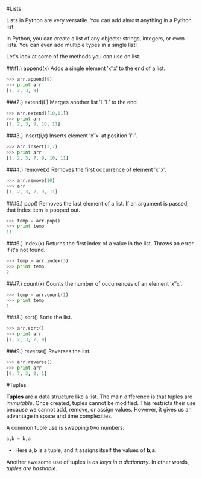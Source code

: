 #Lists

Lists in Python are very versatile. You can add almost anything in a Python list.

In Python, you can create a list of any objects: strings, integers, or even lists. You can even add multiple types in a single list!

Let's look at some of the methods you can use on list.

###1.) append(x) 
Adds a single element ′x′′x′ to the end of a list.

```python
>>> arr.append(9)   
>>> print arr  
[1, 2, 3, 9]
```

###2.) extend(L) 
Merges another list ′L′′L′ to the end.

```python
>>> arr.extend([10,11])
>>> print arr
[1, 2, 3, 9, 10, 11]
```

###3.) insert(i,x) 
Inserts element ′x′′x′ at position ′i′′i′.

```python
>>> arr.insert(3,7)
>>> print arr
[1, 2, 3, 7, 9, 10, 11]
```

###4.) remove(x) 
Removes the first occurrence of element ′x′′x′.

```python
>>> arr.remove(10)  
>>> arr  
[1, 2, 3, 7, 9, 11]
```

###5.) pop() 
Removes the last element of a list. If an argument is passed, that index item is popped out.

```python
>>> temp = arr.pop()
>>> print temp 
11
```

###6.) index(x) 
Returns the first index of a value in the list. Throws an error if it's not found.

```python
>>> temp = arr.index(3)
>>> print temp
2
```

###7.) count(x) 
Counts the number of occurrences of an element ′x′′x′.

```python
>>> temp = arr.count(1)
>>> print temp
1
```

###8.) sort() 
Sorts the list.

```python
>>> arr.sort()
>>> print arr
[1, 2, 3, 7, 9]
```

###9.) reverse() 
Reverses the list.

```python
>>> arr.reverse()
>>> print arr
[9, 7, 3, 2, 1]
```


#Tuples

**Tuples** are a data structure like a list. The main difference is that tuples are *immutable*. Once created, tuples cannot be modified. This restricts their use because we cannot add, remove, or assign values. However, it gives us an advantage in space and time complexities.

A common tuple use is swapping two numbers:

```python
a,b = b,a 
```

* Here **a,b** is a tuple, and it assigns itself the values of **b,a**.

Another awesome use of tuples is *as keys in a dictionary*. In other words, *tuples are _hashable_*.
